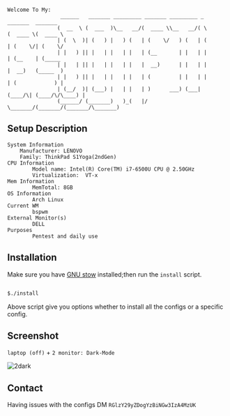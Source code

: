 ```

Welcome To My:
                 ______   _______ _________ _______ _________ _        _______  _______
                (  __  \ (  ___  )\__   __/(  ____ \\__   __/( \      (  ____ \(  ____ \
                | (  \  )| (   ) |   ) (   | (    \/   ) (   | (      | (    \/| (    \/
                | |   ) || |   | |   | |   | (__       | |   | |      | (__    | (_____
                | |   | || |   | |   | |   |  __)      | |   | |      |  __)   (_____  )
                | |   ) || |   | |   | |   | (         | |   | |      | (            ) |
                | (__/  )| (___) |   | |   | )      ___) (___| (____/\| (____/\/\____) |
                (______/ (_______)   )_(   |/       \_______/(_______/(_______/\_______)

```


Setup Description
-----------------
```
System Information
	Manufacturer: LENOVO
	Family: ThinkPad S1Yoga(2ndGen)
CPU Information
        Model name: Intel(R) Core(TM) i7-6500U CPU @ 2.50GHz
        Virtualization:  VT-x
Mem Information
        MemTotal: 8GB
OS Information
        Arch Linux
Current WM
        bspwm
External Monitor(s)
        DELL
Purposes
        Pentest and daily use
```

Installation
------------

Make sure you have [GNU stow] installed;then run the `install` script.

```bash

$./install

```

Above script give you options whether to install all the configs or a
specific config.

Screenshot
----------

`laptop (off)` + `2 monitor: Dark-Mode`

![2dark](https://i.imgur.com/0KeEiZK.png)

Contact
-------

Having issues with the configs DM `RGlzY29yZDogYzBiNGw3IzA4MzUK`

[GNU stow]: https://www.gnu.org/s/stow/manual/stow.html
